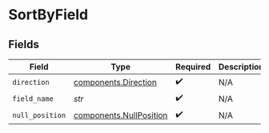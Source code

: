 # SortByField


## Fields

| Field                                                              | Type                                                               | Required                                                           | Description                                                        |
| ------------------------------------------------------------------ | ------------------------------------------------------------------ | ------------------------------------------------------------------ | ------------------------------------------------------------------ |
| `direction`                                                        | [components.Direction](../../models/components/direction.md)       | :heavy_check_mark:                                                 | N/A                                                                |
| `field_name`                                                       | *str*                                                              | :heavy_check_mark:                                                 | N/A                                                                |
| `null_position`                                                    | [components.NullPosition](../../models/components/nullposition.md) | :heavy_check_mark:                                                 | N/A                                                                |